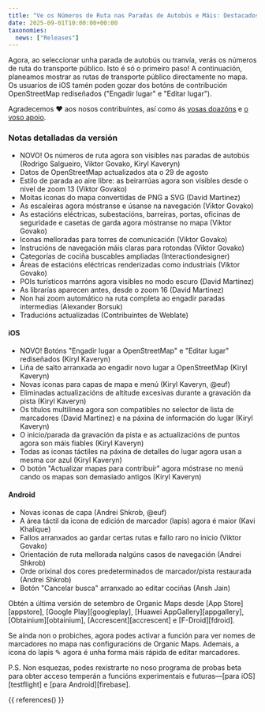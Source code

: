 ```yaml
---
title: "Ve os Números de Ruta nas Paradas de Autobús e Máis: Destacados da Edición de Setembro"
date: 2025-09-01T10:00:00+00:00
taxonomies:
  news: ["Releases"]
---
```


Agora, ao seleccionar unha parada de autobús ou tranvía, verás os números de ruta do transporte público. Isto é só o primeiro paso! A continuación, planeamos mostrar as rutas de transporte público directamente no mapa. Os usuarios de iOS tamén poden gozar dos botóns de contribución OpenStreetMap rediseñados ("Engadir lugar" e "Editar lugar").

Agradecemos ❤️ aos nosos contribuíntes, así como ás [vosas doazóns](@/donate/index.md) e [o voso apoio](@/contribute/index.md).

### Notas detalladas da versión

- NOVO! Os números de ruta agora son visibles nas paradas de autobús (Rodrigo Salgueiro, Viktor Govako, Kiryl Kaveryn)
- Datos de OpenStreetMap actualizados ata o 29 de agosto
- Estilo de parada ao aire libre: as beirarrúas agora son visibles desde o nivel de zoom 13 (Viktor Govako)
- Moitas iconas do mapa convertidas de PNG a SVG (David Martinez)
- As escaleiras agora móstranse e úsanse na navegación (Viktor Govako)
- As estacións eléctricas, subestacións, barreiras, portas, oficinas de seguridade e casetas de garda agora móstranse no mapa (Viktor Govako)
- Iconas melloradas para torres de comunicación (Viktor Govako)
- Instrucións de navegación máis claras para rotondas (Viktor Govako)
- Categorías de cociña buscables ampliadas (Interactiondesigner)
- Áreas de estacións eléctricas renderizadas como industriais (Viktor Govako)
- POIs turísticos marróns agora visibles no modo escuro (David Martinez)
- As librarías aparecen antes, desde o zoom 16 (David Martinez)
- Non hai zoom automático na ruta completa ao engadir paradas intermedias (Alexander Borsuk)
- Traducións actualizadas (Contribuíntes de Weblate)

#### iOS
- NOVO! Botóns "Engadir lugar a OpenStreetMap" e "Editar lugar" rediseñados (Kiryl Kaveryn)
- Liña de salto arranxada ao engadir novo lugar a OpenStreetMap (Kiryl Kaveryn)
- Novas iconas para capas de mapa e menú (Kiryl Kaveryn, @euf)
- Eliminadas actualizacións de altitude excesivas durante a gravación da pista (Kiryl Kaveryn)
- Os títulos multilinea agora son compatibles no selector de lista de marcadores (David Martinez) e na páxina de información do lugar (Kiryl Kaveryn)
- O inicio/parada da gravación da pista e as actualizacións de puntos agora son máis fiables (Kiryl Kaveryn)
- Todas as iconas táctiles na páxina de detalles do lugar agora usan a mesma cor azul (Kiryl Kaveryn)
- O botón "Actualizar mapas para contribuír" agora móstrase no menú cando os mapas son demasiado antigos (Kiryl Kaveryn)

#### Android
- Novas iconas de capa (Andrei Shkrob, @euf)
- A área táctil da icona de edición de marcador (lapis) agora é maior (Kavi Khalique)
- Fallos arranxados ao gardar certas rutas e fallo raro no inicio (Viktor Govako)
- Orientación de ruta mellorada nalgúns casos de navegación (Andrei Shkrob)
- Orde orixinal dos cores predeterminados de marcador/pista restaurada (Andrei Shkrob)
- Botón "Cancelar busca" arranxado ao editar cociñas (Ansh Jain)

Obtén a última versión de setembro de Organic Maps desde [App Store][appstore], [Google Play][googleplay], [Huawei AppGallery][appgallery], [Obtainium][obtainium], [Accrescent][accrescent] e [F-Droid][fdroid].

Se aínda non o probiches, agora podes activar a función para ver nomes de marcadores no mapa nas configuracións de Organic Maps. Ademais, a icona do lapis ✎ agora é unha forma máis rápida de editar marcadores.

P.S. Non esquezas, podes rexistrarte no noso programa de probas beta para obter acceso temperán a funcións experimentais e futuras—[para iOS][testflight] e [para Android][firebase].

{{ references() }}
